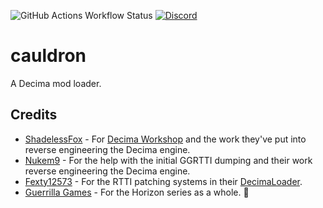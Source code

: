 ![GitHub Actions Workflow Status](https://img.shields.io/github/actions/workflow/status/cauldron-decima/cauldron/build.yml?style=flat-square&logo=rust&logoColor=%23cad3f5&labelColor=%23363a4f&color=%23a6da95)
[![Discord](https://img.shields.io/discord/1012475585605414983?style=flat-square&logo=discord&logoColor=%23cad3f5&labelColor=%23363a4f&color=%238aadf4)](https://discord.gg/Gt4gkMwadB)

# cauldron
A Decima mod loader.

## Credits
- [ShadelessFox](https://github.com/ShadelessFox) - For [Decima Workshop](https://github.com/ShadelessFox/decima) and the work they've put into reverse engineering the Decima engine.
- [Nukem9](https://github.com/Nukem9/) - For the help with the initial GGRTTI dumping and their work reverse engineering the Decima engine.
- [Fexty12573](https://github.com/Fexty12573/) - For the RTTI patching systems in their [DecimaLoader](https://github.com/Fexty12573/DecimaLoader/).
- [Guerrilla Games](https://www.guerrilla-games.com/) - For the Horizon series as a whole. 🧡
